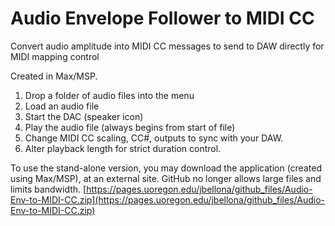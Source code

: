 # Audio Envelope Follower to MIDI CC

Convert audio amplitude into MIDI CC messages to send to DAW directly for MIDI mapping control

Created in Max/MSP.
1. Drop a folder of audio files into the menu
2. Load an audio file
3. Start the DAC (speaker icon)
4. Play the audio file (always begins from start of file)
5. Change MIDI CC scaling, CC#, outputs to sync with your DAW.
6. Alter playback length for strict duration control.

To use the stand-alone version, you may download the application (created using Max/MSP), at an external site. GitHub no longer allows large files and limits bandwidth. [https://pages.uoregon.edu/jbellona/github_files/Audio-Env-to-MIDI-CC.zip](https://pages.uoregon.edu/jbellona/github_files/Audio-Env-to-MIDI-CC.zip)
